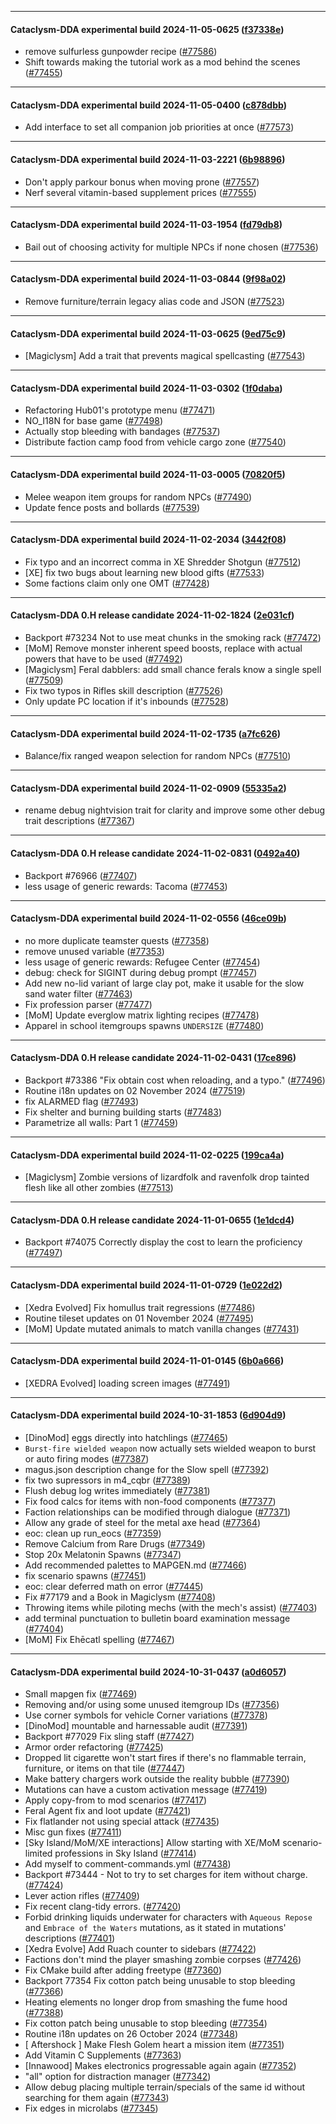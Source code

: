 
---

#### Cataclysm-DDA experimental build 2024-11-05-0625 ([f37338e](https://github.com/CleverRaven/Cataclysm-DDA/releases/tag/cdda-experimental-2024-11-05-0625))

* remove sulfurless gunpowder recipe ([#77586](https://github.com/CleverRaven/Cataclysm-DDA/pull/77586))
* Shift towards making the tutorial work as a mod behind the scenes ([#77455](https://github.com/CleverRaven/Cataclysm-DDA/pull/77455))

---

#### Cataclysm-DDA experimental build 2024-11-05-0400 ([c878dbb](https://github.com/CleverRaven/Cataclysm-DDA/releases/tag/cdda-experimental-2024-11-05-0400))

* Add interface to set all companion job priorities at once ([#77573](https://github.com/CleverRaven/Cataclysm-DDA/pull/77573))

---

#### Cataclysm-DDA experimental build 2024-11-03-2221 ([6b98896](https://github.com/CleverRaven/Cataclysm-DDA/releases/tag/cdda-experimental-2024-11-03-2221))

* Don't apply parkour bonus when moving prone ([#77557](https://github.com/CleverRaven/Cataclysm-DDA/pull/77557))
* Nerf several vitamin-based supplement prices ([#77555](https://github.com/CleverRaven/Cataclysm-DDA/pull/77555))

---

#### Cataclysm-DDA experimental build 2024-11-03-1954 ([fd79db8](https://github.com/CleverRaven/Cataclysm-DDA/releases/tag/cdda-experimental-2024-11-03-1954))

* Bail out of choosing activity for multiple NPCs if none chosen ([#77536](https://github.com/CleverRaven/Cataclysm-DDA/pull/77536))

---

#### Cataclysm-DDA experimental build 2024-11-03-0844 ([9f98a02](https://github.com/CleverRaven/Cataclysm-DDA/releases/tag/cdda-experimental-2024-11-03-0844))

* Remove furniture/terrain legacy alias code and JSON ([#77523](https://github.com/CleverRaven/Cataclysm-DDA/pull/77523))

---

#### Cataclysm-DDA experimental build 2024-11-03-0625 ([9ed75c9](https://github.com/CleverRaven/Cataclysm-DDA/releases/tag/cdda-experimental-2024-11-03-0625))

* [Magiclysm] Add a trait that prevents magical spellcasting ([#77543](https://github.com/CleverRaven/Cataclysm-DDA/pull/77543))

---

#### Cataclysm-DDA experimental build 2024-11-03-0302 ([1f0daba](https://github.com/CleverRaven/Cataclysm-DDA/releases/tag/cdda-experimental-2024-11-03-0302))

* Refactoring Hub01's prototype menu ([#77471](https://github.com/CleverRaven/Cataclysm-DDA/pull/77471))
* NO_I18N for base game ([#77498](https://github.com/CleverRaven/Cataclysm-DDA/pull/77498))
* Actually stop bleeding with bandages ([#77537](https://github.com/CleverRaven/Cataclysm-DDA/pull/77537))
* Distribute faction camp food from vehicle cargo zone ([#77540](https://github.com/CleverRaven/Cataclysm-DDA/pull/77540))

---

#### Cataclysm-DDA experimental build 2024-11-03-0005 ([70820f5](https://github.com/CleverRaven/Cataclysm-DDA/releases/tag/cdda-experimental-2024-11-03-0005))

* Melee weapon item groups for random NPCs ([#77490](https://github.com/CleverRaven/Cataclysm-DDA/pull/77490))
* Update fence posts and bollards ([#77539](https://github.com/CleverRaven/Cataclysm-DDA/pull/77539))

---

#### Cataclysm-DDA experimental build 2024-11-02-2034 ([3442f08](https://github.com/CleverRaven/Cataclysm-DDA/releases/tag/cdda-experimental-2024-11-02-2034))

* Fix typo and an incorrect comma in XE Shredder Shotgun ([#77512](https://github.com/CleverRaven/Cataclysm-DDA/pull/77512))
* [XE] fix two bugs about learning new blood gifts ([#77533](https://github.com/CleverRaven/Cataclysm-DDA/pull/77533))
* Some factions claim only one OMT ([#77428](https://github.com/CleverRaven/Cataclysm-DDA/pull/77428))

---

#### Cataclysm-DDA 0.H release candidate 2024-11-02-1824 ([2e031cf](https://github.com/CleverRaven/Cataclysm-DDA/releases/tag/cdda-0.H-2024-11-02-1824))

* Backport #73234 Not to use meat chunks in the smoking rack ([#77472](https://github.com/CleverRaven/Cataclysm-DDA/pull/77472))
* [MoM] Remove monster inherent speed boosts, replace with actual powers that have to be used ([#77492](https://github.com/CleverRaven/Cataclysm-DDA/pull/77492))
* [Magiclysm] Feral dabblers: add small chance ferals know a single spell ([#77509](https://github.com/CleverRaven/Cataclysm-DDA/pull/77509))
* Fix two typos in Rifles skill description ([#77526](https://github.com/CleverRaven/Cataclysm-DDA/pull/77526))
* Only update PC location if it's inbounds ([#77528](https://github.com/CleverRaven/Cataclysm-DDA/pull/77528))

---

#### Cataclysm-DDA experimental build 2024-11-02-1735 ([a7fc626](https://github.com/CleverRaven/Cataclysm-DDA/releases/tag/cdda-experimental-2024-11-02-1735))

* Balance/fix ranged weapon selection for random NPCs ([#77510](https://github.com/CleverRaven/Cataclysm-DDA/pull/77510))

---

#### Cataclysm-DDA experimental build 2024-11-02-0909 ([55335a2](https://github.com/CleverRaven/Cataclysm-DDA/releases/tag/cdda-experimental-2024-11-02-0909))

* rename debug nightvision trait for clarity and improve some other debug trait descriptions ([#77367](https://github.com/CleverRaven/Cataclysm-DDA/pull/77367))

---

#### Cataclysm-DDA 0.H release candidate 2024-11-02-0831 ([0492a40](https://github.com/CleverRaven/Cataclysm-DDA/releases/tag/cdda-0.H-2024-11-02-0831))

* Backport #76966 ([#77407](https://github.com/CleverRaven/Cataclysm-DDA/pull/77407))
* less usage of generic rewards: Tacoma ([#77453](https://github.com/CleverRaven/Cataclysm-DDA/pull/77453))

---

#### Cataclysm-DDA experimental build 2024-11-02-0556 ([46ce09b](https://github.com/CleverRaven/Cataclysm-DDA/releases/tag/cdda-experimental-2024-11-02-0556))

* no more duplicate teamster quests ([#77358](https://github.com/CleverRaven/Cataclysm-DDA/pull/77358))
* remove unused variable ([#77353](https://github.com/CleverRaven/Cataclysm-DDA/pull/77353))
* less usage of generic rewards: Refugee Center ([#77454](https://github.com/CleverRaven/Cataclysm-DDA/pull/77454))
* debug: check for SIGINT during debug prompt ([#77457](https://github.com/CleverRaven/Cataclysm-DDA/pull/77457))
* Add new no-lid variant of large clay pot, make it usable for the slow sand water filter ([#77463](https://github.com/CleverRaven/Cataclysm-DDA/pull/77463))
* Fix profession parser ([#77477](https://github.com/CleverRaven/Cataclysm-DDA/pull/77477))
* [MoM] Update everglow matrix lighting recipes ([#77478](https://github.com/CleverRaven/Cataclysm-DDA/pull/77478))
* Apparel in school itemgroups spawns ``UNDERSIZE`` ([#77480](https://github.com/CleverRaven/Cataclysm-DDA/pull/77480))

---

#### Cataclysm-DDA 0.H release candidate 2024-11-02-0431 ([17ce896](https://github.com/CleverRaven/Cataclysm-DDA/releases/tag/cdda-0.H-2024-11-02-0431))

* Backport #73386 "Fix obtain cost when reloading, and a typo." ([#77496](https://github.com/CleverRaven/Cataclysm-DDA/pull/77496))
* Routine i18n updates on 02 November 2024 ([#77519](https://github.com/CleverRaven/Cataclysm-DDA/pull/77519))
* fix ALARMED flag ([#77493](https://github.com/CleverRaven/Cataclysm-DDA/pull/77493))
* Fix shelter and burning building starts ([#77483](https://github.com/CleverRaven/Cataclysm-DDA/pull/77483))
* Parametrize all walls: Part 1 ([#77459](https://github.com/CleverRaven/Cataclysm-DDA/pull/77459))

---

#### Cataclysm-DDA experimental build 2024-11-02-0225 ([199ca4a](https://github.com/CleverRaven/Cataclysm-DDA/releases/tag/cdda-experimental-2024-11-02-0225))

* [Magiclysm] Zombie versions of lizardfolk and ravenfolk drop tainted flesh like all other zombies ([#77513](https://github.com/CleverRaven/Cataclysm-DDA/pull/77513))

---

#### Cataclysm-DDA 0.H release candidate 2024-11-01-0655 ([1e1dcd4](https://github.com/CleverRaven/Cataclysm-DDA/releases/tag/cdda-0.H-2024-11-01-0655))

* Backport #74075 Correctly display the cost to learn the proficiency ([#77497](https://github.com/CleverRaven/Cataclysm-DDA/pull/77497))

---

#### Cataclysm-DDA experimental build 2024-11-01-0729 ([1e022d2](https://github.com/CleverRaven/Cataclysm-DDA/releases/tag/cdda-experimental-2024-11-01-0729))

* [Xedra Evolved] Fix homullus trait regressions ([#77486](https://github.com/CleverRaven/Cataclysm-DDA/pull/77486))
* Routine tileset updates on 01 November 2024 ([#77495](https://github.com/CleverRaven/Cataclysm-DDA/pull/77495))
* [MoM] Update mutated animals to match vanilla changes ([#77431](https://github.com/CleverRaven/Cataclysm-DDA/pull/77431))

---

#### Cataclysm-DDA experimental build 2024-11-01-0145 ([6b0a666](https://github.com/CleverRaven/Cataclysm-DDA/releases/tag/cdda-experimental-2024-11-01-0145))

* [XEDRA Evolved] loading screen images ([#77491](https://github.com/CleverRaven/Cataclysm-DDA/pull/77491))

---

#### Cataclysm-DDA experimental build 2024-10-31-1853 ([6d904d9](https://github.com/CleverRaven/Cataclysm-DDA/releases/tag/cdda-experimental-2024-10-31-1853))

* [DinoMod] eggs directly into hatchlings ([#77465](https://github.com/CleverRaven/Cataclysm-DDA/pull/77465))
* `Burst-fire wielded weapon` now actually sets wielded weapon to burst or auto firing modes ([#77387](https://github.com/CleverRaven/Cataclysm-DDA/pull/77387))
* magus.json description change for the Slow spell ([#77392](https://github.com/CleverRaven/Cataclysm-DDA/pull/77392))
* fix two supressors in m4_cqbr ([#77389](https://github.com/CleverRaven/Cataclysm-DDA/pull/77389))
* Flush debug log writes immediately ([#77381](https://github.com/CleverRaven/Cataclysm-DDA/pull/77381))
* Fix food calcs for items with non-food components ([#77377](https://github.com/CleverRaven/Cataclysm-DDA/pull/77377))
* Faction relationships can be modified through dialogue ([#77371](https://github.com/CleverRaven/Cataclysm-DDA/pull/77371))
* Allow any grade of steel for the metal axe head ([#77364](https://github.com/CleverRaven/Cataclysm-DDA/pull/77364))
* eoc: clean up run_eocs ([#77359](https://github.com/CleverRaven/Cataclysm-DDA/pull/77359))
* Remove Calcium from Rare Drugs ([#77349](https://github.com/CleverRaven/Cataclysm-DDA/pull/77349))
* Stop 20x Melatonin Spawns ([#77347](https://github.com/CleverRaven/Cataclysm-DDA/pull/77347))
* Add recommended palettes to MAPGEN.md ([#77466](https://github.com/CleverRaven/Cataclysm-DDA/pull/77466))
* fix scenario spawns ([#77451](https://github.com/CleverRaven/Cataclysm-DDA/pull/77451))
* eoc: clear deferred math on error ([#77445](https://github.com/CleverRaven/Cataclysm-DDA/pull/77445))
* Fix #77179 and a Book in Magiclysm ([#77408](https://github.com/CleverRaven/Cataclysm-DDA/pull/77408))
* Throwing items while piloting mechs (with the mech's assist) ([#77403](https://github.com/CleverRaven/Cataclysm-DDA/pull/77403))
* add terminal punctuation to bulletin board examination message ([#77404](https://github.com/CleverRaven/Cataclysm-DDA/pull/77404))
* [MoM] Fix Ehēcatl spelling ([#77467](https://github.com/CleverRaven/Cataclysm-DDA/pull/77467))

---

#### Cataclysm-DDA experimental build 2024-10-31-0437 ([a0d6057](https://github.com/CleverRaven/Cataclysm-DDA/releases/tag/cdda-experimental-2024-10-31-0437))

* Small mapgen fix ([#77469](https://github.com/CleverRaven/Cataclysm-DDA/pull/77469))
* Removing and/or using some unused itemgroup IDs ([#77356](https://github.com/CleverRaven/Cataclysm-DDA/pull/77356))
* Use corner symbols for vehicle Corner variations ([#77378](https://github.com/CleverRaven/Cataclysm-DDA/pull/77378))
* [DinoMod] mountable and harnessable audit ([#77391](https://github.com/CleverRaven/Cataclysm-DDA/pull/77391))
* Backport #77029 Fix sling staff ([#77427](https://github.com/CleverRaven/Cataclysm-DDA/pull/77427))
* Armor order refactoring ([#77425](https://github.com/CleverRaven/Cataclysm-DDA/pull/77425))
* Dropped lit cigarette won't start fires if there's no flammable terrain, furniture, or items on that tile ([#77447](https://github.com/CleverRaven/Cataclysm-DDA/pull/77447))
* Make battery chargers work outside the reality bubble ([#77390](https://github.com/CleverRaven/Cataclysm-DDA/pull/77390))
* Mutations can have a custom activation message ([#77419](https://github.com/CleverRaven/Cataclysm-DDA/pull/77419))
* Apply copy-from to mod scenarios ([#77417](https://github.com/CleverRaven/Cataclysm-DDA/pull/77417))
* Feral Agent fix and loot update ([#77421](https://github.com/CleverRaven/Cataclysm-DDA/pull/77421))
* Fix flatlander not using special attack ([#77435](https://github.com/CleverRaven/Cataclysm-DDA/pull/77435))
* Misc gun fixes ([#77411](https://github.com/CleverRaven/Cataclysm-DDA/pull/77411))
* [Sky Island/MoM/XE interactions] Allow starting with XE/MoM scenario-limited professions in Sky Island ([#77414](https://github.com/CleverRaven/Cataclysm-DDA/pull/77414))
* Add myself to comment-commands.yml ([#77438](https://github.com/CleverRaven/Cataclysm-DDA/pull/77438))
* Backport #73444 - Not to try to set charges for item without charge. ([#77424](https://github.com/CleverRaven/Cataclysm-DDA/pull/77424))
* Lever action rifles ([#77409](https://github.com/CleverRaven/Cataclysm-DDA/pull/77409))
* Fix recent clang-tidy errors. ([#77420](https://github.com/CleverRaven/Cataclysm-DDA/pull/77420))
* Forbid drinking liquids underwater for characters with `Aqueous Repose` and `Embrace of the Waters` mutations, as it stated in mutations' descriptions ([#77401](https://github.com/CleverRaven/Cataclysm-DDA/pull/77401))
* [Xedra Evolve] Add Ruach counter to sidebars ([#77422](https://github.com/CleverRaven/Cataclysm-DDA/pull/77422))
* Factions don't mind the player smashing zombie corpses ([#77426](https://github.com/CleverRaven/Cataclysm-DDA/pull/77426))
* Fix CMake build after adding freetype ([#77360](https://github.com/CleverRaven/Cataclysm-DDA/pull/77360))
* Backport 77354 Fix cotton patch being unusable to stop bleeding ([#77366](https://github.com/CleverRaven/Cataclysm-DDA/pull/77366))
* Heating elements no longer drop from smashing the fume hood ([#77388](https://github.com/CleverRaven/Cataclysm-DDA/pull/77388))
* Fix cotton patch being unusable to stop bleeding ([#77354](https://github.com/CleverRaven/Cataclysm-DDA/pull/77354))
* Routine i18n updates on 26 October 2024 ([#77348](https://github.com/CleverRaven/Cataclysm-DDA/pull/77348))
* [ Aftershock ] Make Flesh Golem heart a mission item ([#77351](https://github.com/CleverRaven/Cataclysm-DDA/pull/77351))
* Add Vitamin C Supplements ([#77363](https://github.com/CleverRaven/Cataclysm-DDA/pull/77363))
* [Innawood] Makes electronics progressable again again ([#77352](https://github.com/CleverRaven/Cataclysm-DDA/pull/77352))
* "all" option for distraction manager ([#77342](https://github.com/CleverRaven/Cataclysm-DDA/pull/77342))
* Allow debug placing multiple terrain/specials of the same id without searching for them again ([#77343](https://github.com/CleverRaven/Cataclysm-DDA/pull/77343))
* Fix edges in microlabs ([#77345](https://github.com/CleverRaven/Cataclysm-DDA/pull/77345))

